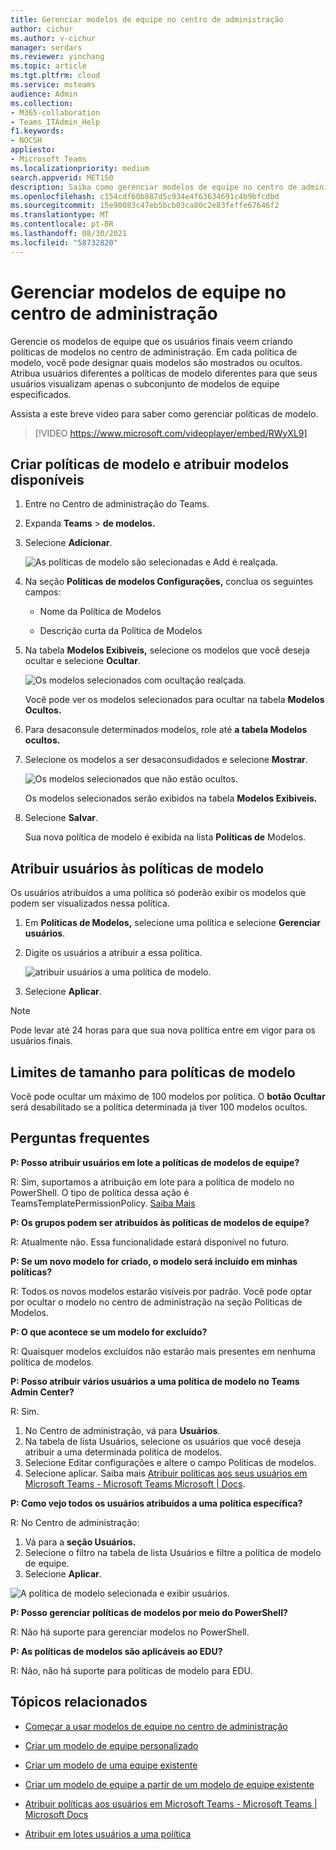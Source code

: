 ```yaml
---
title: Gerenciar modelos de equipe no centro de administração
author: cichur
ms.author: v-cichur
manager: serdars
ms.reviewer: yinchang
ms.topic: article
ms.tgt.pltfrm: cloud
ms.service: msteams
audience: Admin
ms.collection:
- M365-collaboration
- Teams_ITAdmin_Help
f1.keywords:
- NOCSH
appliesto:
- Microsoft Teams
ms.localizationpriority: medium
search.appverid: MET150
description: Saiba como gerenciar modelos de equipe no centro de administração
ms.openlocfilehash: c154cdf60b887d5c934e4f63634691c4b9bfcdbd
ms.sourcegitcommit: 15e90083c47eb5bcb03ca80c2e83feffe67646f2
ms.translationtype: MT
ms.contentlocale: pt-BR
ms.lasthandoff: 08/30/2021
ms.locfileid: "58732820"
---
```

# <a name="manage-team-templates-in-the-admin-center"></a>Gerenciar modelos de equipe no centro de administração

Gerencie os modelos de equipe que os usuários finais veem criando políticas de modelos no centro de administração. Em cada política de modelo, você pode designar quais modelos são mostrados ou ocultos.
Atribua usuários diferentes a políticas de modelo diferentes para que seus usuários visualizam apenas o subconjunto de modelos de equipe especificados.

Assista a este breve vídeo para saber como gerenciar políticas de modelo.

> [!VIDEO https://www.microsoft.com/videoplayer/embed/RWyXL9]

## <a name="create-template-policies-and-assign-available-templates"></a>Criar políticas de modelo e atribuir modelos disponíveis

1. Entre no Centro de administração do Teams.

2. Expanda **Teams**  >  **de modelos.**

3. Selecione **Adicionar**.

    ![As políticas de modelo são selecionadas e Add é realçada.](media/template-policies-1.png)

1. Na seção **Políticas de modelos Configurações,** conclua os seguintes campos:

    - Nome da Política de Modelos

    - Descrição curta da Política de Modelos

2. Na tabela **Modelos Exibiveis,** selecione os modelos que você deseja ocultar e selecione **Ocultar**.

    ![Os modelos selecionados com ocultação realçada.](media/template-policies-2.png)

    Você pode ver os modelos selecionados para ocultar na tabela **Modelos Ocultos.**

1. Para desaconsule determinados modelos, role até **a tabela Modelos ocultos.**

2. Selecione os modelos a ser desaconsudidados e selecione **Mostrar**.

   ![Os modelos selecionados que não estão ocultos.](media/template-policies-3.png)

   Os modelos selecionados serão exibidos na tabela **Modelos Exibiveis.**
3. Selecione **Salvar**.

   Sua nova política de modelo é exibida na lista **Políticas de** Modelos.

## <a name="assign-users-to-the-template-policies"></a>Atribuir usuários às políticas de modelo

Os usuários atribuídos a uma política só poderão exibir os modelos que podem ser visualizados nessa política.

1. Em **Políticas de Modelos,** selecione uma política e selecione **Gerenciar usuários**.

2. Digite os usuários a atribuir a essa política.

   ![atribuir usuários a uma política de modelo.](media/template-policies-4.png)

3. Selecione **Aplicar**.

> [!Note]
> Pode levar até 24 horas para que sua nova política entre em vigor para os usuários finais.

## <a name="size-limits-for-template-policies"></a>Limites de tamanho para políticas de modelo

Você pode ocultar um máximo de 100 modelos por política. O **botão Ocultar** será desabilitado se a política determinada já tiver 100 modelos ocultos.

## <a name="frequently-asked-questions"></a>Perguntas frequentes

**P: Posso atribuir usuários em lote a políticas de modelos de equipe?**
  
R: Sim, suportamos a atribuição em lote para a política de modelo no PowerShell. O tipo de política dessa ação é TeamsTemplatePermissionPolicy. [Saiba Mais](/powershell/module/teams/new-csbatchpolicyassignmentoperation)

**P: Os grupos podem ser atribuídos às políticas de modelos de equipe?**

R: Atualmente não. Essa funcionalidade estará disponível no futuro.

**P: Se um novo modelo for criado, o modelo será incluído em minhas políticas?**

R: Todos os novos modelos estarão visíveis por padrão. Você pode optar por ocultar o modelo no centro de administração na seção Políticas de Modelos.

**P: O que acontece se um modelo for excluído?**

R: Quaisquer modelos excluídos não estarão mais presentes em nenhuma política de modelos.

**P: Posso atribuir vários usuários a uma política de modelo no Teams Admin Center?**

R: Sim.

1. No Centro de administração, vá para **Usuários**.
1. Na tabela de lista Usuários, selecione os usuários que você deseja atribuir a uma determinada política de modelos.
1. Selecione Editar configurações e altere o campo Políticas de modelos.
1. Selecione aplicar.
   Saiba mais [Atribuir políticas aos seus usuários em Microsoft Teams - Microsoft Teams Microsoft \| Docs](./assign-policies.md#assign-a-policy-to-a-batch-of-users).

**P: Como vejo todos os usuários atribuídos a uma política específica?**

R: No Centro de administração:

1. Vá para a **seção Usuários.**
2. Selecione o filtro na tabela de lista Usuários e filtre a política de modelo de equipe.
3. Selecione **Aplicar**.

![A política de modelo selecionada e exibir usuários.](media/template-policies-5.png)

**P: Posso gerenciar políticas de modelos por meio do PowerShell?**

R: Não há suporte para gerenciar modelos no PowerShell.

**P: As políticas de modelos são aplicáveis ao EDU?**

R: Não, não há suporte para políticas de modelo para EDU.

## <a name="related-topics"></a>Tópicos relacionados

- [Começar a usar modelos de equipe no centro de administração](./get-started-with-teams-templates-in-the-admin-console.md)

- [Criar um modelo de equipe personalizado](./create-a-team-template.md)

- [Criar um modelo de uma equipe existente](./create-template-from-existing-team.md)

- [Criar um modelo de equipe a partir de um modelo de equipe existente](./create-template-from-existing-template.md)

- [Atribuir políticas aos usuários em Microsoft Teams - Microsoft Teams \| Microsoft Docs](./assign-policies.md)

- [Atribuir em lotes usuários a uma política](/powershell/module/teams/new-csbatchpolicyassignmentoperation)
